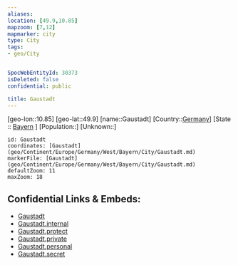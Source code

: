 ```yaml
---
aliases: 
location: [49.9,10.85]
mapzoom: [7,12] 
mapmarker: city 
type: City
tags:
- geo/City


SpocWebEntityId: 30373
isDeleted: false
confidential: public

title: Gaustadt
---
```

[geo-lon::10.85]
[geo-lat::49.9]
[name::Gaustadt]
[Country::[Germany](geo/Continent/Europe/Germany.md)]
[State :: [Bayern](geo/Continent/Europe/Germany/West/Bayern.md) ]
[Population::]
[Unknown::]


```leaflet
id: Gaustadt
coordinates: [Gaustadt](geo/Continent/Europe/Germany/West/Bayern/City/Gaustadt.md)
markerFile: [Gaustadt](geo/Continent/Europe/Germany/West/Bayern/City/Gaustadt.md)
defaultZoom: 11 
maxZoom: 18
```


## Confidential Links & Embeds: 
- [Gaustadt](../../../../../../../../_public/geo/Continent/Europe/Germany/West/Bayern/City/Gaustadt.md) 
- [Gaustadt.internal](../../../../../../../../_internal/geo/Continent/Europe/Germany/West/Bayern/City/Gaustadt.internal.md) 
- [Gaustadt.protect](../../../../../../../../_protect/geo/Continent/Europe/Germany/West/Bayern/City/Gaustadt.protect.md) 
- [Gaustadt.private](../../../../../../../../_private/geo/Continent/Europe/Germany/West/Bayern/City/Gaustadt.private.md) 
- [Gaustadt.personal](../../../../../../../../_personal/geo/Continent/Europe/Germany/West/Bayern/City/Gaustadt.personal.md) 
- [Gaustadt.secret](../../../../../../../../_secret/geo/Continent/Europe/Germany/West/Bayern/City/Gaustadt.secret.md) 
